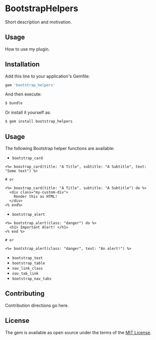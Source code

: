 # BootstrapHelpers
Short description and motivation.

## Usage
How to use my plugin.

## Installation
Add this line to your application's Gemfile:

```ruby
gem 'bootstrap_helpers'
```

And then execute:
```bash
$ bundle
```

Or install it yourself as:
```bash
$ gem install bootstrap_helpers
```

## Usage

The following Bootstrap helper functions are available:

* `bootstrap_card`

```erb
<%= boostrap_card(title: "A Title", subtitle: "A Subtitle", text: "Some text") %>

# or

<%= boostrap_card(title: "A Title", subtitle: "A Subtitle") do %>
  <div class="my-custom-div">
    Render this as HTML!
  </div>
<% end%>
```

* `bootstrap_alert`


```erb
<%= bootstrap_alert(class: "danger") do %>
  <h1> Important Alert! </h1>
<% end %>

# or

<%= bootstrap_alert(class: "danger", text: "An alert!") %>

```

* `bootstrap_text`
* `bootstrap_table`
* `nav_link_class`
* `nav_tab_link`
* `bootstrap_nav_tabs`


## Contributing
Contribution directions go here.

## License
The gem is available as open source under the terms of the [MIT License](https://opensource.org/licenses/MIT).
